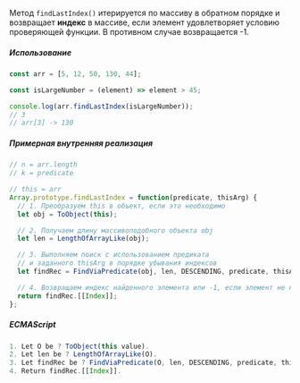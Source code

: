 Метод `findLastIndex()` итерируется по массиву в обратном порядке и возвращает **индекс** в массиве, если элемент удовлетворяет условию проверяющей функции. В противном случае возвращается -1.


##### Использование

```js
const arr = [5, 12, 50, 130, 44];

const isLargeNumber = (element) => element > 45;

console.log(arr.findLastIndex(isLargeNumber));
// 3
// arr[3] -> 130
```

##### Примерная внутренняя реализация

```js
// n = arr.length
// k = predicate

// this = arr
Array.prototype.findLastIndex = function(predicate, thisArg) {
  // 1. Преобразуем this в объект, если это необходимо
  let obj = ToObject(this);

  // 2. Получаем длину массивоподобного объекта obj
  let len = LengthOfArrayLike(obj);

  // 3. Выполняем поиск с использованием предиката
  // и заданного thisArg в порядке убывания индексов
  let findRec = FindViaPredicate(obj, len, DESCENDING, predicate, thisArg);

  // 4. Возвращаем индекс найденного элемента или -1, если элемент не найден
  return findRec.[[Index]];
};
```

##### ECMAScript

```js
1. Let O be ? ToObject(this value).
2. Let len be ? LengthOfArrayLike(O).
3. Let findRec be ? FindViaPredicate(O, len, DESCENDING, predicate, thisArg).
4. Return findRec.[[Index]].
```